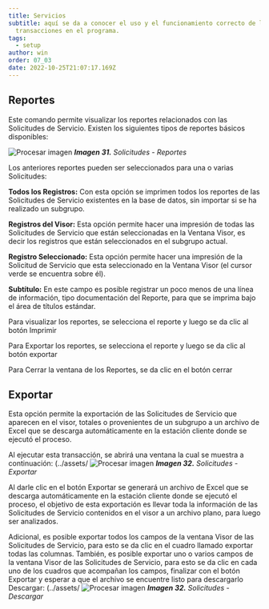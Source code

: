 ```yaml
---
title: Servicios
subtitle: aquí se da a conocer el uso y el funcionamiento correcto de las
  transacciones en el programa.
tags:
  - setup
author: win
order: 07_03
date: 2022-10-25T21:07:17.169Z
---
```

## Reportes

Este comando <span class="mdi mdi-printer"></span>  permite visualizar los reportes relacionados con las Solicitudes de Servicio. Existen los siguientes tipos de reportes básicos disponibles:

![Procesar imagen](../../assets/images/cap07/chp07_img35.png)
***Imagen 31.** Solicitudes - Reportes*

Los anteriores reportes pueden ser seleccionados para una o varias Solicitudes:

**Todos los Registros:** Con esta opción se imprimen todos los reportes de las Solicitudes de Servicio existentes en la base de datos, sin importar si se ha realizado un subgrupo.

**Registros del Visor:** Esta opción permite hacer una impresión de todas las Solicitudes de Servicio que están seleccionadas en la Ventana Visor, es decir los registros que están seleccionados en el subgrupo actual.

**Registro Seleccionado:** Esta opción permite hacer una impresión de la Solicitud de Servicio que esta seleccionado en la Ventana Visor (el cursor verde se encuentra sobre él).

**Subtítulo:** En este campo es posible registrar un poco menos de una línea de información, tipo documentación del Reporte, para que se imprima bajo el área de títulos estándar.

Para visualizar los reportes, se selecciona el reporte y luego se da clic al botón <a class="btn white">Imprimir</a> 

Para Exportar los reportes, se selecciona el reporte y luego se da clic al botón <a class="btn white">exportar</a> 

Para Cerrar la ventana de los Reportes, se da clic en el botón <a class="btn white">cerrar</a>

## Exportar

Esta opción <span class="mdi mdi-download"></span>
 permite la exportación de las Solicitudes de Servicio que aparecen en el visor, totales o provenientes de un subgrupo a un archivo de Excel que se descarga automáticamente en la estación cliente donde se ejecutó el proceso.


Al ejecutar esta transacción, se abrirá una ventana la cual se muestra a continuación:
(../assets/
![Procesar imagen](https://ayuda.winsoftware.com.co/assets/images/cap07/chp07_img36.png)
_**Imagen 32.** Solicitudes - Exportar_

Al darle clic en el botón <a class="btn white">Exportar</a> se generará un archivo de Excel que se descarga automáticamente en la estación cliente donde se ejecutó el proceso, el objetivo de esta exportación es llevar toda la información de las Solicitudes de Servicio contenidos en el visor a un archivo plano, para luego ser analizados.


Adicional, es posible exportar todos los campos de la ventana Visor de las Solicitudes de Servicio, para esto se da clic en el cuadro llamado  <a class="btn black"><span class="mdi mdi-checkbox-blank-outline"> exportar todas las columnas</span></a>. También, es posible exportar uno o varios campos de la ventana Visor de las Solicitudes de Servicio, para esto se da clic en cada uno de los cuadros que acompañan los campos, finalizar con el botón <a class="btn white">Exportar</a> y esperar a que el archivo se encuentre listo para descargarlo <a class="btn white">Descargar</a>:
(../assets/
![Procesar imagen](https://ayuda.winsoftware.com.co/assets/images/cap07/chp07_img37.png)
_**Imagen 32.** Solicitudes - Descargar_
